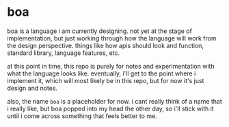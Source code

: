 # boa

boa is a language i am currently designing. not yet at the stage of
implementation, but just working through how the language will work from the
design perspective. things like how apis should look and function, standard
library, language features, etc.

at this point in time, this repo is purely for notes and experimentation with
what the language looks like. eventually, i'll get to the point where i
implement it, which will most likely be in this repo, but for now it's just
design and notes.

also, the name `boa` is a placeholder for now. i cant really think of a name
that i really like, but boa popped into my head the other day, so i'll stick
with it until i come across something that feels better to me.
